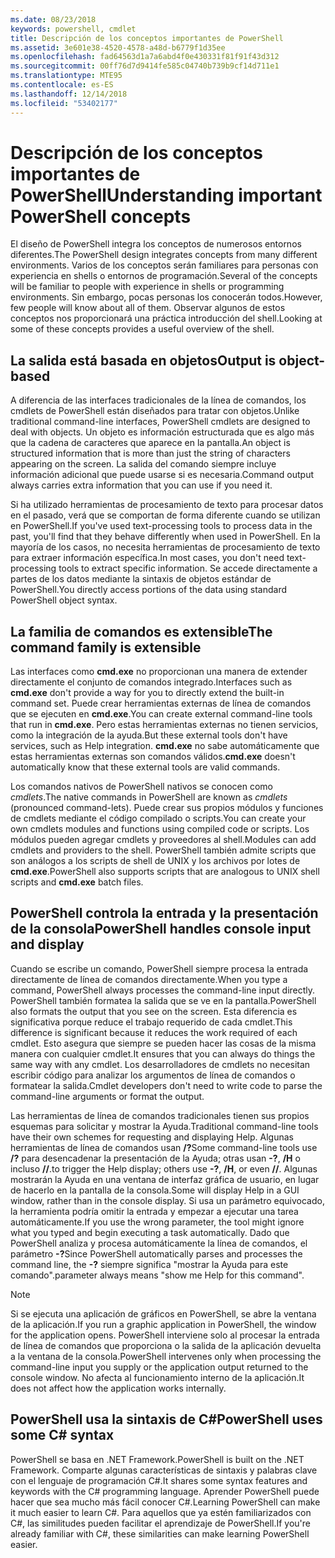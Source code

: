 ```yaml
---
ms.date: 08/23/2018
keywords: powershell, cmdlet
title: Descripción de los conceptos importantes de PowerShell
ms.assetid: 3e601e38-4520-4578-a48d-b6779f1d35ee
ms.openlocfilehash: fad64563d1a7a6abd4f0e430331f81f91f43d312
ms.sourcegitcommit: 00ff76d7d9414fe585c04740b739b9cf14d711e1
ms.translationtype: MTE95
ms.contentlocale: es-ES
ms.lasthandoff: 12/14/2018
ms.locfileid: "53402177"
---
```

# <a name="understanding-important-powershell-concepts"></a><span data-ttu-id="cf426-103">Descripción de los conceptos importantes de PowerShell</span><span class="sxs-lookup"><span data-stu-id="cf426-103">Understanding important PowerShell concepts</span></span>

<span data-ttu-id="cf426-104">El diseño de PowerShell integra los conceptos de numerosos entornos diferentes.</span><span class="sxs-lookup"><span data-stu-id="cf426-104">The PowerShell design integrates concepts from many different environments.</span></span> <span data-ttu-id="cf426-105">Varios de los conceptos serán familiares para personas con experiencia en shells o entornos de programación.</span><span class="sxs-lookup"><span data-stu-id="cf426-105">Several of the concepts will be familiar to people with experience in shells or programming environments.</span></span> <span data-ttu-id="cf426-106">Sin embargo, pocas personas los conocerán todos.</span><span class="sxs-lookup"><span data-stu-id="cf426-106">However, few people will know about all of them.</span></span> <span data-ttu-id="cf426-107">Observar algunos de estos conceptos nos proporcionará una práctica introducción del shell.</span><span class="sxs-lookup"><span data-stu-id="cf426-107">Looking at some of these concepts provides a useful overview of the shell.</span></span>

## <a name="output-is-object-based"></a><span data-ttu-id="cf426-108">La salida está basada en objetos</span><span class="sxs-lookup"><span data-stu-id="cf426-108">Output is object-based</span></span>

<span data-ttu-id="cf426-109">A diferencia de las interfaces tradicionales de la línea de comandos, los cmdlets de PowerShell están diseñados para tratar con objetos.</span><span class="sxs-lookup"><span data-stu-id="cf426-109">Unlike traditional command-line interfaces, PowerShell cmdlets are designed to deal with objects.</span></span>
<span data-ttu-id="cf426-110">Un objeto es información estructurada que es algo más que la cadena de caracteres que aparece en la pantalla.</span><span class="sxs-lookup"><span data-stu-id="cf426-110">An object is structured information that is more than just the string of characters appearing on the screen.</span></span> <span data-ttu-id="cf426-111">La salida del comando siempre incluye información adicional que puede usarse si es necesaria.</span><span class="sxs-lookup"><span data-stu-id="cf426-111">Command output always carries extra information that you can use if you need it.</span></span>

<span data-ttu-id="cf426-112">Si ha utilizado herramientas de procesamiento de texto para procesar datos en el pasado, verá que se comportan de forma diferente cuando se utilizan en PowerShell.</span><span class="sxs-lookup"><span data-stu-id="cf426-112">If you've used text-processing tools to process data in the past, you'll find that they behave differently when used in PowerShell.</span></span> <span data-ttu-id="cf426-113">En la mayoría de los casos, no necesita herramientas de procesamiento de texto para extraer información específica.</span><span class="sxs-lookup"><span data-stu-id="cf426-113">In most cases, you don't need text-processing tools to extract specific information.</span></span> <span data-ttu-id="cf426-114">Se accede directamente a partes de los datos mediante la sintaxis de objetos estándar de PowerShell.</span><span class="sxs-lookup"><span data-stu-id="cf426-114">You directly access portions of the data using standard PowerShell object syntax.</span></span>

## <a name="the-command-family-is-extensible"></a><span data-ttu-id="cf426-115">La familia de comandos es extensible</span><span class="sxs-lookup"><span data-stu-id="cf426-115">The command family is extensible</span></span>

<span data-ttu-id="cf426-116">Las interfaces como **cmd.exe** no proporcionan una manera de extender directamente el conjunto de comandos integrado.</span><span class="sxs-lookup"><span data-stu-id="cf426-116">Interfaces such as **cmd.exe** don't provide a way for you to directly extend the built-in command set.</span></span> <span data-ttu-id="cf426-117">Puede crear herramientas externas de línea de comandos que se ejecuten en **cmd.exe**.</span><span class="sxs-lookup"><span data-stu-id="cf426-117">You can create external command-line tools that run in **cmd.exe**.</span></span> <span data-ttu-id="cf426-118">Pero estas herramientas externas no tienen servicios, como la integración de la ayuda.</span><span class="sxs-lookup"><span data-stu-id="cf426-118">But these external tools don't have services, such as Help integration.</span></span> <span data-ttu-id="cf426-119">**cmd.exe** no sabe automáticamente que estas herramientas externas son comandos válidos.</span><span class="sxs-lookup"><span data-stu-id="cf426-119">**cmd.exe** doesn't automatically know that these external tools are valid commands.</span></span>

<span data-ttu-id="cf426-120">Los comandos nativos de PowerShell nativos se conocen como *cmdlets*.</span><span class="sxs-lookup"><span data-stu-id="cf426-120">The native commands in PowerShell are known as *cmdlets* (pronounced command-lets).</span></span> <span data-ttu-id="cf426-121">Puede crear sus propios módulos y funciones de cmdlets mediante el código compilado o scripts.</span><span class="sxs-lookup"><span data-stu-id="cf426-121">You can create your own cmdlets modules and functions using compiled code or scripts.</span></span> <span data-ttu-id="cf426-122">Los módulos pueden agregar cmdlets y proveedores al shell.</span><span class="sxs-lookup"><span data-stu-id="cf426-122">Modules can add cmdlets and providers to the shell.</span></span> <span data-ttu-id="cf426-123">PowerShell también admite scripts que son análogos a los scripts de shell de UNIX y los archivos por lotes de **cmd.exe**.</span><span class="sxs-lookup"><span data-stu-id="cf426-123">PowerShell also supports scripts that are analogous to UNIX shell scripts and **cmd.exe** batch files.</span></span>

## <a name="powershell-handles-console-input-and-display"></a><span data-ttu-id="cf426-124">PowerShell controla la entrada y la presentación de la consola</span><span class="sxs-lookup"><span data-stu-id="cf426-124">PowerShell handles console input and display</span></span>

<span data-ttu-id="cf426-125">Cuando se escribe un comando, PowerShell siempre procesa la entrada directamente de línea de comandos directamente.</span><span class="sxs-lookup"><span data-stu-id="cf426-125">When you type a command, PowerShell always processes the command-line input directly.</span></span> <span data-ttu-id="cf426-126">PowerShell también formatea la salida que se ve en la pantalla.</span><span class="sxs-lookup"><span data-stu-id="cf426-126">PowerShell also formats the output that you see on the screen.</span></span> <span data-ttu-id="cf426-127">Esta diferencia es significativa porque reduce el trabajo requerido de cada cmdlet.</span><span class="sxs-lookup"><span data-stu-id="cf426-127">This difference is significant because it reduces the work required of each cmdlet.</span></span> <span data-ttu-id="cf426-128">Esto asegura que siempre se pueden hacer las cosas de la misma manera con cualquier cmdlet.</span><span class="sxs-lookup"><span data-stu-id="cf426-128">It ensures that you can always do things the same way with any cmdlet.</span></span> <span data-ttu-id="cf426-129">Los desarrolladores de cmdlets no necesitan escribir código para analizar los argumentos de línea de comandos o formatear la salida.</span><span class="sxs-lookup"><span data-stu-id="cf426-129">Cmdlet developers don't need to write code to parse the command-line arguments or format the output.</span></span>

<span data-ttu-id="cf426-130">Las herramientas de línea de comandos tradicionales tienen sus propios esquemas para solicitar y mostrar la Ayuda.</span><span class="sxs-lookup"><span data-stu-id="cf426-130">Traditional command-line tools have their own schemes for requesting and displaying Help.</span></span> <span data-ttu-id="cf426-131">Algunas herramientas de línea de comandos usan **/?**</span><span class="sxs-lookup"><span data-stu-id="cf426-131">Some command-line tools use **/?**</span></span> <span data-ttu-id="cf426-132">para desencadenar la presentación de la Ayuda; otras usan **-?**, **/H** o incluso **//**.</span><span class="sxs-lookup"><span data-stu-id="cf426-132">to trigger the Help display; others use **-?**, **/H**, or even **//**.</span></span> <span data-ttu-id="cf426-133">Algunas mostrarán la Ayuda en una ventana de interfaz gráfica de usuario, en lugar de hacerlo en la pantalla de la consola.</span><span class="sxs-lookup"><span data-stu-id="cf426-133">Some will display Help in a GUI window, rather than in the console display.</span></span> <span data-ttu-id="cf426-134">Si usa un parámetro equivocado, la herramienta podría omitir la entrada y empezar a ejecutar una tarea automáticamente.</span><span class="sxs-lookup"><span data-stu-id="cf426-134">If you use the wrong parameter, the tool might ignore what you typed and begin executing a task automatically.</span></span>
<span data-ttu-id="cf426-135">Dado que PowerShell analiza y procesa automáticamente la línea de comandos, el parámetro **-?**</span><span class="sxs-lookup"><span data-stu-id="cf426-135">Since PowerShell automatically parses and processes the command line, the **-?**</span></span> <span data-ttu-id="cf426-136">siempre significa "mostrar la Ayuda para este comando".</span><span class="sxs-lookup"><span data-stu-id="cf426-136">parameter always means "show me Help for this command".</span></span>

> [!NOTE]
> <span data-ttu-id="cf426-137">Si se ejecuta una aplicación de gráficos en PowerShell, se abre la ventana de la aplicación.</span><span class="sxs-lookup"><span data-stu-id="cf426-137">If you run a graphic application in PowerShell, the window for the application opens.</span></span>
> <span data-ttu-id="cf426-138">PowerShell interviene solo al procesar la entrada de línea de comandos que proporciona o la salida de la aplicación devuelta a la ventana de la consola.</span><span class="sxs-lookup"><span data-stu-id="cf426-138">PowerShell intervenes only when processing the command-line input you supply or the application output returned to the console window.</span></span> <span data-ttu-id="cf426-139">No afecta al funcionamiento interno de la aplicación.</span><span class="sxs-lookup"><span data-stu-id="cf426-139">It does not affect how the application works internally.</span></span>

## <a name="powershell-uses-some-c-syntax"></a><span data-ttu-id="cf426-140">PowerShell usa la sintaxis de C#</span><span class="sxs-lookup"><span data-stu-id="cf426-140">PowerShell uses some C# syntax</span></span>

<span data-ttu-id="cf426-141">PowerShell se basa en .NET Framework.</span><span class="sxs-lookup"><span data-stu-id="cf426-141">PowerShell is built on the .NET Framework.</span></span> <span data-ttu-id="cf426-142">Comparte algunas características de sintaxis y palabras clave con el lenguaje de programación C#.</span><span class="sxs-lookup"><span data-stu-id="cf426-142">It shares some syntax features and keywords with the C# programming language.</span></span> <span data-ttu-id="cf426-143">Aprender PowerShell puede hacer que sea mucho más fácil conocer C#.</span><span class="sxs-lookup"><span data-stu-id="cf426-143">Learning PowerShell can make it much easier to learn C#.</span></span> <span data-ttu-id="cf426-144">Para aquellos que ya estén familiarizados con C#, las similitudes pueden facilitar el aprendizaje de PowerShell.</span><span class="sxs-lookup"><span data-stu-id="cf426-144">If you're already familiar with C#, these similarities can make learning PowerShell easier.</span></span>
